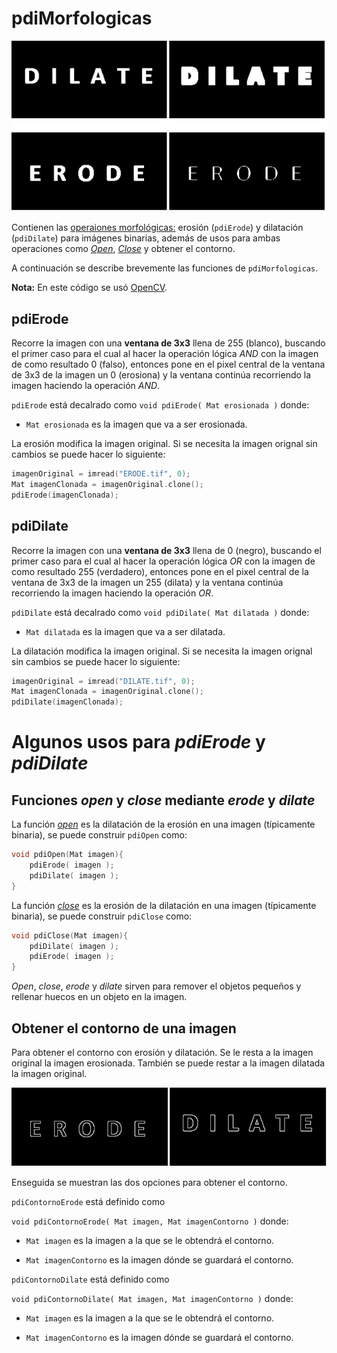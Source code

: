 # pdiMorfologicas

![ERODE_DILATE](./assets/erode_dilate_inicio.png)

Contienen las [operaiones morfológicas:]( https://en.wikipedia.org/wiki/Mathematical_morphology ) erosión (`pdiErode`) y dilatación (`pdiDilate`) para imágenes binarias, además de usos para ambas operaciones como [*Open*](https://en.wikipedia.org/wiki/Opening_(morphology)), [*Close*](https://en.wikipedia.org/wiki/Closing_(morphology)) y obtener el contorno.

A continuación se describe brevemente las funciones de `pdiMorfologicas`.

**Nota:** En este código se usó [OpenCV](https://opencv.org/).

## pdiErode

Recorre la imagen con una **ventana de 3x3** llena de 255 (blanco), buscando el primer caso para el cual al hacer la operación lógica *AND* con la imagen de como resultado 0 (falso), entonces pone en el pixel central de la ventana de 3x3 de la imagen un 0 (erosiona) y la ventana continúa recorriendo la imagen haciendo la operación *AND*.

`pdiErode` está decalrado como
`void pdiErode( Mat erosionada )`
donde:

* `Mat erosionada` es la imagen que va a ser erosionada.

La erosión modifica la imagen original. Si se necesita la imagen orignal sin cambios se puede hacer lo siguiente:

 ```c++
 imagenOriginal = imread("ERODE.tif", 0);
 Mat imagenClonada = imagenOriginal.clone();
 pdiErode(imagenClonada);
```

## pdiDilate

Recorre la imagen con una **ventana de 3x3** llena de 0 (negro), buscando el primer caso para el cual al hacer la operación lógica *OR* con la imagen de como resultado 255 (verdadero), entonces pone en el pixel central de la ventana de 3x3 de la imagen un 255 (dilata) y la ventana continúa recorriendo la imagen haciendo la operación *OR*.

`pdiDilate` está decalrado como
`void pdiDilate( Mat dilatada )`
donde:

* `Mat dilatada` es la imagen que va a ser dilatada.

La dilatación modifica la imagen original. Si se necesita la imagen orignal sin cambios se puede hacer lo siguiente:

 ```c++
 imagenOriginal = imread("DILATE.tif", 0);
 Mat imagenClonada = imagenOriginal.clone();
 pdiDilate(imagenClonada);
```


# Algunos usos para *pdiErode* y *pdiDilate*

## Funciones *open* y *close* mediante *erode* y *dilate*

La función [*open*](https://en.wikipedia.org/wiki/Opening_(morphology)) es la dilatación de la erosión en una imagen (típicamente binaria), se puede construir `pdiOpen` como:

```c++
void pdiOpen(Mat imagen){
    pdiErode( imagen );
    pdiDilate( imagen );
}
```

La función [*close*](https://en.wikipedia.org/wiki/Closing_(morphology)) es la erosión de la dilatación en una imagen (típicamente binaria),  se puede construir `pdiClose` como:

```c++
void pdiClose(Mat imagen){
    pdiDilate( imagen );
    pdiErode( imagen );
}
```
*Open*, *close*, *erode* y *dilate* sirven para remover el objetos pequeños y rellenar huecos en un objeto en la imagen.

## Obtener el contorno de una imagen

Para obtener el contorno con erosión y dilatación. Se le resta a la imagen original la imagen erosionada. También se puede restar a la imagen dilatada la imagen original.

![contorno](./assets/DILATE_ERODE_contorno.png)

Enseguida se muestran las dos opciones para obtener el contorno.

`pdiContornoErode` está definido como

`void pdiContornoErode( Mat imagen, Mat imagenContorno )`
donde:

* `Mat imagen` es la imagen a la que se le obtendrá el contorno.

* `Mat imagenContorno` es la imagen dónde se guardará el contorno.

`pdiContornoDilate` está definido como

`void pdiContornoDilate( Mat imagen, Mat imagenContorno )`
donde:
* `Mat imagen` es la imagen a la que se le obtendrá el contorno.

* `Mat imagenContorno` es la imagen dónde se guardará el contorno.
